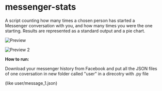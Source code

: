 # messenger-stats
A script counting how many times a chosen person has started a Messenger conversation with you, and how many times you were the one starting. Results are represented as a standard output and a pie chart.


![Preview](https://i.imgur.com/gfsOAO0.png)

![Preview 2](https://i.imgur.com/pVEse49.png)


**How to run:**  

Download your messenger history from Facebook and put all the JSON files of one coversation in new folder called "user" in a direcotry with .py file

(like user/message_1.json)
